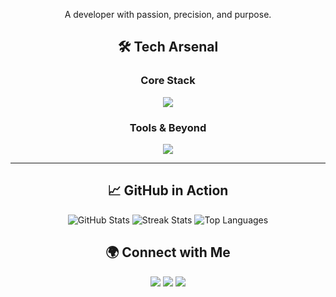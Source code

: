 <div align="center">


<p>
  A developer with passion, precision, and purpose.  
</p>




## 🛠 Tech Arsenal  

<div align="center">

### Core Stack  
<img src="https://skillicons.dev/icons?i=python,django,flask,react,nodejs,express,typescript,tailwind,postgresql,mongodb,mysql" />  

### Tools & Beyond  
<img src="https://skillicons.dev/icons?i=java,firebase,aws,git,docker,chartjs,d3js" />

</div>

---


## 📈 GitHub in Action  

<div align="center">
  <img src="https://github-readme-stats.vercel.app/api?username=bibek1604&show_icons=true&theme=radical&hide_border=true" alt="GitHub Stats" />
  <img src="https://github-readme-streak-stats.herokuapp.com?user=bibek1604&theme=radical&hide_border=true" alt="Streak Stats" />
  <img src="https://github-readme-stats.vercel.app/api/top-langs/?username=bibek1604&layout=compact&theme=radical&hide_border=true" alt="Top Languages" />
</div>

## 🌍 Connect with Me  

<div align="center">
  <a href="mailto:calltobibek@gmail.com"><img src="https://img.shields.io/badge/Email-calltobibek@gmail.com-D14836?style=for-the-badge&logo=gmail" /></a>
  <a href="https://www.linkedin.com/in/bibek-pandey-43313723b/"><img src="https://img.shields.io/badge/LinkedIn-Bibek%20Pandey-0A66C2?style=for-the-badge&logo=linkedin" /></a>
  <a href="https://discord.gg/imbibek007"><img src="https://img.shields.io/badge/Discord-imbibek007-5865F2?style=for-the-badge&logo=discord" /></a>
</div>



<div align="center">


</div>
